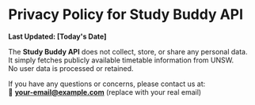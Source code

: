 # Privacy Policy for Study Buddy API

**Last Updated: [Today's Date]**

The **Study Buddy API** does not collect, store, or share any personal data.  
It simply fetches publicly available timetable information from UNSW.  
No user data is processed or retained.  

If you have any questions or concerns, please contact us at:  
📧 **your-email@example.com** (replace with your real email)

